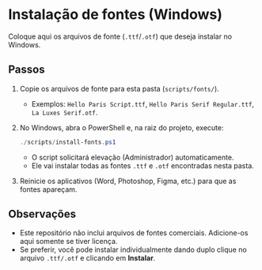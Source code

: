 # Instalação de fontes (Windows)

Coloque aqui os arquivos de fonte (`.ttf`/`.otf`) que deseja instalar no Windows.

## Passos

1. Copie os arquivos de fonte para esta pasta (`scripts/fonts/`).
   - Exemplos: `Hello Paris Script.ttf`, `Hello Paris Serif Regular.ttf`, `La Luxes Serif.otf`.
2. No Windows, abra o PowerShell e, na raiz do projeto, execute:
   
   ```powershell
   ./scripts/install-fonts.ps1
   ```

   - O script solicitará elevação (Administrador) automaticamente.
   - Ele vai instalar todas as fontes `.ttf` e `.otf` encontradas nesta pasta.

3. Reinicie os aplicativos (Word, Photoshop, Figma, etc.) para que as fontes apareçam.

## Observações

- Este repositório não inclui arquivos de fontes comerciais. Adicione-os aqui somente se tiver licença.
- Se preferir, você pode instalar individualmente dando duplo clique no arquivo `.ttf/.otf` e clicando em **Instalar**.
